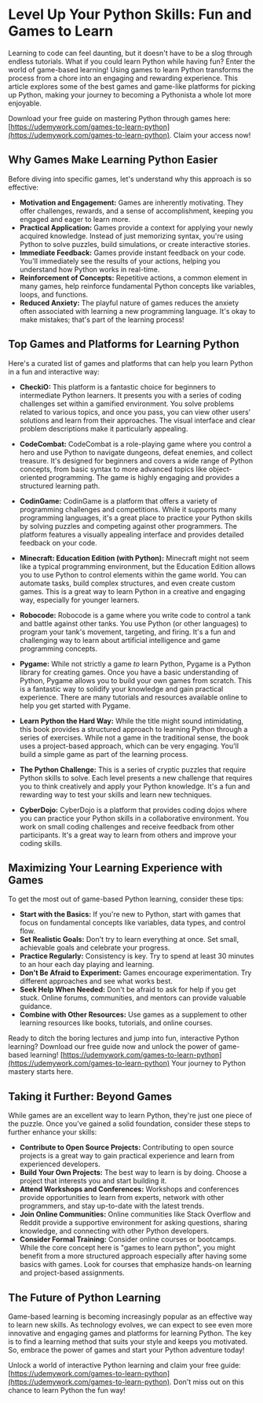 # Level Up Your Python Skills: Fun and Games to Learn

Learning to code can feel daunting, but it doesn't have to be a slog through endless tutorials. What if you could learn Python while having fun? Enter the world of game-based learning!  Using games to learn Python transforms the process from a chore into an engaging and rewarding experience.  This article explores some of the best games and game-like platforms for picking up Python, making your journey to becoming a Pythonista a whole lot more enjoyable.

Download your free guide on mastering Python through games here: [https://udemywork.com/games-to-learn-python](https://udemywork.com/games-to-learn-python).  Claim your access now!

## Why Games Make Learning Python Easier

Before diving into specific games, let's understand why this approach is so effective:

*   **Motivation and Engagement:** Games are inherently motivating. They offer challenges, rewards, and a sense of accomplishment, keeping you engaged and eager to learn more.
*   **Practical Application:**  Games provide a context for applying your newly acquired knowledge. Instead of just memorizing syntax, you're using Python to solve puzzles, build simulations, or create interactive stories.
*   **Immediate Feedback:** Games provide instant feedback on your code. You'll immediately see the results of your actions, helping you understand how Python works in real-time.
*   **Reinforcement of Concepts:**  Repetitive actions, a common element in many games, help reinforce fundamental Python concepts like variables, loops, and functions.
*   **Reduced Anxiety:** The playful nature of games reduces the anxiety often associated with learning a new programming language.  It's okay to make mistakes; that's part of the learning process!

## Top Games and Platforms for Learning Python

Here's a curated list of games and platforms that can help you learn Python in a fun and interactive way:

*   **CheckiO:** This platform is a fantastic choice for beginners to intermediate Python learners. It presents you with a series of coding challenges set within a gamified environment. You solve problems related to various topics, and once you pass, you can view other users’ solutions and learn from their approaches. The visual interface and clear problem descriptions make it particularly appealing.

*   **CodeCombat:** CodeCombat is a role-playing game where you control a hero and use Python to navigate dungeons, defeat enemies, and collect treasure. It's designed for beginners and covers a wide range of Python concepts, from basic syntax to more advanced topics like object-oriented programming. The game is highly engaging and provides a structured learning path.

*   **CodinGame:** CodinGame is a platform that offers a variety of programming challenges and competitions. While it supports many programming languages, it's a great place to practice your Python skills by solving puzzles and competing against other programmers. The platform features a visually appealing interface and provides detailed feedback on your code.

*   **Minecraft: Education Edition (with Python):** Minecraft might not seem like a typical programming environment, but the Education Edition allows you to use Python to control elements within the game world. You can automate tasks, build complex structures, and even create custom games. This is a great way to learn Python in a creative and engaging way, especially for younger learners.

*   **Robocode:** Robocode is a game where you write code to control a tank and battle against other tanks.  You use Python (or other languages) to program your tank's movement, targeting, and firing. It's a fun and challenging way to learn about artificial intelligence and game programming concepts.

*   **Pygame:** While not strictly a game *to* learn Python, Pygame is a Python library for creating games. Once you have a basic understanding of Python, Pygame allows you to build your own games from scratch. This is a fantastic way to solidify your knowledge and gain practical experience.  There are many tutorials and resources available online to help you get started with Pygame.

*   **Learn Python the Hard Way:** While the title might sound intimidating, this book provides a structured approach to learning Python through a series of exercises. While not a game in the traditional sense, the book uses a project-based approach, which can be very engaging.  You'll build a simple game as part of the learning process.

*   **The Python Challenge:**  This is a series of cryptic puzzles that require Python skills to solve. Each level presents a new challenge that requires you to think creatively and apply your Python knowledge. It's a fun and rewarding way to test your skills and learn new techniques.

*   **CyberDojo:** CyberDojo is a platform that provides coding dojos where you can practice your Python skills in a collaborative environment. You work on small coding challenges and receive feedback from other participants. It's a great way to learn from others and improve your coding skills.

## Maximizing Your Learning Experience with Games

To get the most out of game-based Python learning, consider these tips:

*   **Start with the Basics:** If you're new to Python, start with games that focus on fundamental concepts like variables, data types, and control flow.
*   **Set Realistic Goals:** Don't try to learn everything at once. Set small, achievable goals and celebrate your progress.
*   **Practice Regularly:**  Consistency is key. Try to spend at least 30 minutes to an hour each day playing and learning.
*   **Don't Be Afraid to Experiment:** Games encourage experimentation. Try different approaches and see what works best.
*   **Seek Help When Needed:**  Don't be afraid to ask for help if you get stuck.  Online forums, communities, and mentors can provide valuable guidance.
*   **Combine with Other Resources:**  Use games as a supplement to other learning resources like books, tutorials, and online courses.

Ready to ditch the boring lectures and jump into fun, interactive Python learning? Download our free guide now and unlock the power of game-based learning! [https://udemywork.com/games-to-learn-python](https://udemywork.com/games-to-learn-python) Your journey to Python mastery starts here.

## Taking it Further: Beyond Games

While games are an excellent way to learn Python, they're just one piece of the puzzle. Once you've gained a solid foundation, consider these steps to further enhance your skills:

*   **Contribute to Open Source Projects:**  Contributing to open source projects is a great way to gain practical experience and learn from experienced developers.
*   **Build Your Own Projects:**  The best way to learn is by doing.  Choose a project that interests you and start building it.
*   **Attend Workshops and Conferences:**  Workshops and conferences provide opportunities to learn from experts, network with other programmers, and stay up-to-date with the latest trends.
*   **Join Online Communities:**  Online communities like Stack Overflow and Reddit provide a supportive environment for asking questions, sharing knowledge, and connecting with other Python developers.
*   **Consider Formal Training:** Consider online courses or bootcamps. While the core concept here is "games to learn python", you might benefit from a more structured approach especially after having some basics with games. Look for courses that emphasize hands-on learning and project-based assignments.

## The Future of Python Learning

Game-based learning is becoming increasingly popular as an effective way to learn new skills. As technology evolves, we can expect to see even more innovative and engaging games and platforms for learning Python. The key is to find a learning method that suits your style and keeps you motivated. So, embrace the power of games and start your Python adventure today!

Unlock a world of interactive Python learning and claim your free guide: [https://udemywork.com/games-to-learn-python](https://udemywork.com/games-to-learn-python). Don't miss out on this chance to learn Python the fun way!
